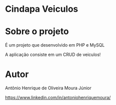 # Cindapa Veiculos

# Sobre o projeto

É um projeto que desenvolvido em PHP e MySQL

A aplicação consiste em um CRUD de veiculos!


# Autor

Antônio Henrique de Oliveira Moura Júnior

https://www.linkedin.com/in/antoniohenriquemoura/
